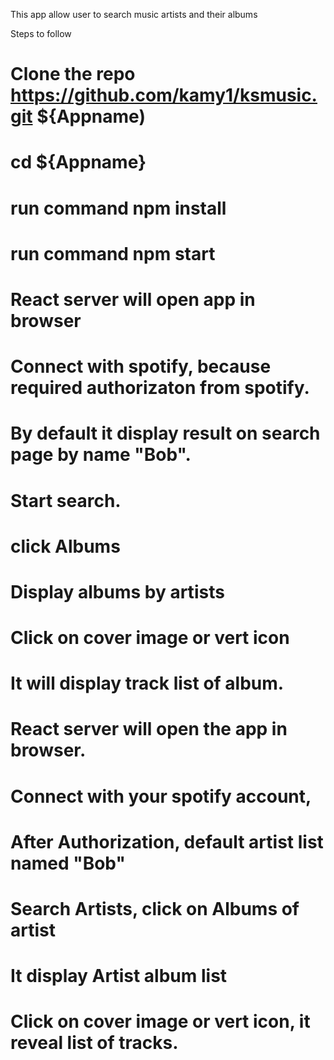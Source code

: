 This app allow user to search music artists and their albums

Steps to follow 
# Clone the repo https://github.com/kamy1/ksmusic.git ${Appname)
# cd ${Appname}
# run command npm install
# run command npm start
# React server will open app in browser 
# Connect with spotify, because required authorizaton from spotify.
# By default it display result on search page by name "Bob".
# Start search. 
# click Albums
# Display albums by artists
# Click on cover image or vert icon 
# It will display track list of album.
# React server will open the app in browser.
# Connect with your spotify account,
# After Authorization, default artist list named "Bob"
# Search Artists, click on Albums of artist
# It display Artist album list 
# Click on cover image or vert icon, it reveal list of tracks.

